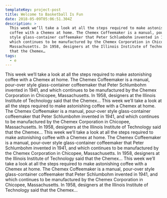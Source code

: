 ```yaml
---
templateKey: project-post
title: Welcome to Basketball Is Fun
date: 2018-05-09T05:06:51.304Z
description: >
  This week we’ll take a look at all the steps required to make astonishing
  coffee with a Chemex at home. The Chemex Coffeemaker is a manual, pour-over
  style glass-container coffeemaker that Peter Schlumbohm invented in 1941, and
  which continues to be manufactured by the Chemex Corporation in Chicopee,
  Massachusetts. In 1958, designers at the Illinois Institute of Technology said
  that the Chemex…
tags:
  - e
---
```

This week we’ll take a look at all the steps required to make astonishing coffee with a Chemex at home. The Chemex Coffeemaker is a manual, pour-over style glass-container coffeemaker that Peter Schlumbohm invented in 1941, and which continues to be manufactured by the Chemex Corporation in Chicopee, Massachusetts. In 1958, designers at the Illinois Institute of Technology said that the Chemex…
This week we’ll take a look at all the steps required to make astonishing coffee with a Chemex at home. The Chemex Coffeemaker is a manual, pour-over style glass-container coffeemaker that Peter Schlumbohm invented in 1941, and which continues to be manufactured by the Chemex Corporation in Chicopee, Massachusetts. In 1958, designers at the Illinois Institute of Technology said that the Chemex…
This week we’ll take a look at all the steps required to make astonishing coffee with a Chemex at home. The Chemex Coffeemaker is a manual, pour-over style glass-container coffeemaker that Peter Schlumbohm invented in 1941, and which continues to be manufactured by the Chemex Corporation in Chicopee, Massachusetts. In 1958, designers at the Illinois Institute of Technology said that the Chemex…
This week we’ll take a look at all the steps required to make astonishing coffee with a Chemex at home. The Chemex Coffeemaker is a manual, pour-over style glass-container coffeemaker that Peter Schlumbohm invented in 1941, and which continues to be manufactured by the Chemex Corporation in Chicopee, Massachusetts. In 1958, designers at the Illinois Institute of Technology said that the Chemex…
